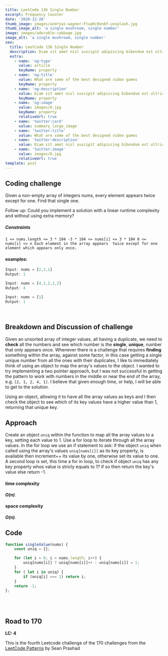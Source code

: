 ```yaml
---
title: LeetCode 136 Single Number
excerpt: Frequency Counter
date: '2020-12-28'
thumb_image: images/andreas-wagner-FtuaKc0on6Y-unsplash.jpg
thumb_image_alt: 'a single mushroom, single number'
image: images/adorable-cabbage.jpg
image_alt: 'a single mushroom, single number'
seo:
  title: LeetCode 136 Single Number
  description: Diam sit amet nisl suscipit adipiscing bibendum est ultricies integer
  extra:
    - name: 'og:type'
      value: article
      keyName: property
    - name: 'og:title'
      value: What are some of the best designed video games
      keyName: property
    - name: 'og:description'
      value: Diam sit amet nisl suscipit adipiscing bibendum est ultricies integer
      keyName: property
    - name: 'og:image'
      value: images/6.jpg
      keyName: property
      relativeUrl: true
    - name: 'twitter:card'
      value: summary_large_image
    - name: 'twitter:title'
      value: What are some of the best designed video games
    - name: 'twitter:description'
      value: Diam sit amet nisl suscipit adipiscing bibendum est ultricies integer
    - name: 'twitter:image'
      value: images/6.jpg
      relativeUrl: true
template: post
---
```


## Coding challenge

Given a non-empty array of integers nums, every element appears twice except for one. Find that single one.

Follow up: Could you implement a solution with a linear runtime complexity and without using extra memory? 

##### Constraints


`1 <= nums.length <= 3 * 104
 -3 * 104 <= nums[i] <= 3 * 104
 0 <= nums[i] <= n
 Each element in the array appears 
 twice except for one element which appears only once.
`

#### examples:


```javascript
Input: nums = [2,2,1]
Output: 1

Input: nums = [4,1,2,1,2]
Output: 4

Input: nums = [1]
Output: 1

```
<br>

## Breakdown and Discussion of challenge

Given an unsorted array of integer values, all having a duplicate, we need to **check** all the numbers and see which number is the **single**, **unique**, number that only appears once. Whenever there is a challenge that requires **finding** something within the array, against some factor, in this case getting a single unique number from all the ones with their duplicates, I like to immediately think of using an object to map the array's values to the object. I wanted to try implementing a two pointer approach, but I was not successful in getting the pattern to work with numbers in the middle or near the end of the array, e.g. `[2, 1, 2, 4, 1]`. I believe that given enough time, or help, I will be able to get to the solution. 

Using an object, allowing it to have all the array values as keys and I then check the object to see which of its key values have a higher value than 1, returning that unique key.


## Approach

Create an object `uniq` within the function to map all the array values to a key, setting each value to 1. Use a for loop to iterate through all the array values. In the for loop we use an if statement to ask: if the object `uniq` when called using the array's values `uniq[nums[i]]` as its key property, is available then increment++ its value by one, otherwise set its value to one. A second loop is set, this time a for in loop, to check if object `uniq` has any key property whos value is stricly equals to 1? if so then return the key's value else return -1.

#### time complexity

 _**O(n)**_.

#### space complexity

_***O(n)***_.

## Code

```javascript
function singleValue(nums) {
    const uniq = {};

    for (let i = 0; i < nums.length; i++) {
        uniq[nums[i]] ? uniq[nums[i]]++ : uniq[nums[i]] = 1;
    }
    for ( let i in uniq) {
        if (uniq[i] === 1) return i;
    }
    return -1;
};
```

<br>
<br>

## Road to 170

**LC: 4**

This is the fourth Leetcode challenge of the 170 challenges from the [LeetCode Patterns](https://seanprashad.com/leetcode-patterns/) by Sean Prashad